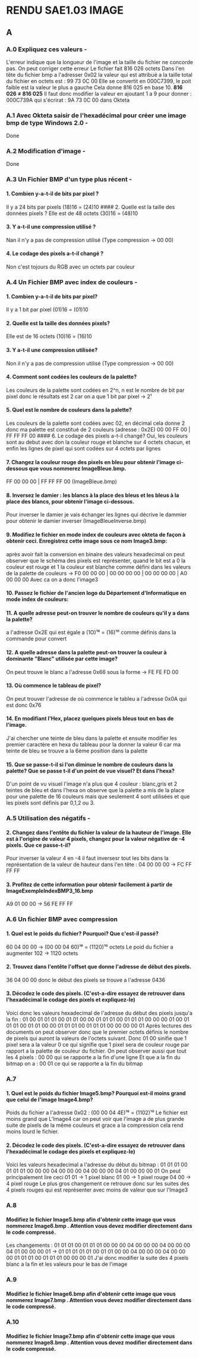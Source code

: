 # RENDU SAE1.03 IMAGE
## A
### A.0 Expliquez ces valeurs -
L'erreur indique que la longueur de l'image et la taille du fichier ne concorde pas. On peut corriger cette erreur
Le fichier fait 816 026 octets
Dans l'en tête du fichier bmp a l'adresser 0x02 la valeur qui est attribué a la taille total du fichier en octets est : 99 73 0C 00
Elle se convertit en 000C7399, le poit faible est la valeur le plus a gauche
Cela donne 816 025 en base 10.
**816 026 ≠ 816 025**
Il faut donc modifier la valeur en ajoutant 1 a 9 pour donner : 000C739A qui s'écrirat : 9A 73 0C 00 dans Okteta
### A.1 Avec Okteta saisir de l'hexadécimal pour créer une image bmp de type Windows 2.0 -
Done 
### A.2 Modification d'image -
Done 
### A.3 Un Fichier BMP d'un type plus récent -
#### 1. Combien y-a-t-il de bits par pixel ?
Il y a 24 bits par pixels (18)16 = (24)10
#### 2. Quelle est la taille des données pixels ?
Elle est de 48 octets (30)16 = (48)10 
#### 3. Y a-t-il une compression utilisé ?
Nan il n'y a pas de compression utilisé (Type compression -> 00 00)
#### 4. Le codage des pixels a-t-il changé ? 
Non c'est tojours du RGB avec un octets par couleur
### A.4 Un Fichier BMP avec index de couleurs -
#### 1. Combien y-a-t-il de bits par pixel?
Il y a 1 bit par pixel (01)16 = (01)10
#### 2. Quelle est la taille des données pixels?
Elle est de 16 octets (10)16 = (16)10
#### 3. Y a-t-il une compression utilisée?
Non il n'y a pas de compression utilisé (Type compression -> 00 00)
#### 4. Comment sont codées les couleurs de la palette?
Les couleurs de la palette sont codées en 2^n, n est le nombre de bit par pixel donc le résultats est 2 car on a que 1 bit par pixel -> 2¹
#### 5. Quel est le nombre de couleurs dans la palette?
Les couleurs de la palette sont codées avec 02, en décimal cela donne 2 donc ma palette est constitué de 2 couleurs (adresse : 0x2E) 00 00 FF 00 | FF FF FF 00
#### 6. Le codage des pixels a-t-il changé?
Oui, les couleurs sont au debut avec don la couleur rouge et blanche sur 4 octets chacun, et enfin les lignes de pixel qui sont codées sur 4 octets par lignes
#### 7. Changez la couleur rouge des pixels en bleu pour obtenir l'image ci-dessous que vous nommerez ImageBleue.bmp.
FF 00 00 00 | FF FF FF 00 (ImageBleue.bmp)
#### 8. Inversez le damier : les blancs à la place des bleus et les bleus à la place des blancs, pour obtenir l'image ci-dessous.
Pour inverser le damier je vais échanger les lignes qui décrive le dammier pour obtenir le damier inverser (ImageBleueInverse.bmp)
#### 9. Modifiez le fichier  en mode index de couleurs avec okteta de façon à obtenir ceci. Enregistrez cette image sous ce nom Image3.bmp:
après avoir fait la conversion en binaire des valeurs hexadecimal on peut observer que le schéma des pixels est représenter, quand le bit est a 0 la couleur est rouge et 1 la couleur est blanche comme défini dans les valeurs de la palette de couleurs ->
F0 00 00 00 | 00 00 00 00 | 00 00 00 00 | A0 00 00 00
Avec ca on a donc l'image3
#### 10. Passez le fichier de l'ancien logo du Département d'Informatique en mode index de couleurs:
#### 11. A quelle adresse peut-on trouver le nombre de couleurs qu'il y a dans la palette?
a l'adresse Ox2E qui est égale a (1O)¹⁶ = (16)¹⁰ comme définis dans la commande pour convert
#### 12. A quelle adresse dans la palette peut-on trouver la couleur à dominante "Blanc" utilisée par cette image?
On peut trouve le blanc a l'adresse 0x66 sous la forme -> FE FE FD 00
#### 13. Où commence le tableau de pixel?
On peut trouver l'adresse de où commence le tableu a l'adresse 0x0A qui est donc 0x76
#### 14. En modifiant l'Hex,  placez quelques pixels bleus tout en bas de l'image.
J'ai chercher une teinte de bleu dans la palette et ensuite modifier les premier caractère en hexa du tableau pour la donner la valeur 6 car ma teinte de bleu se trouve a la 6ème position dans la palette
#### 15. Que se passe-t-il si l'on diminue le nombre de couleurs dans la palette? Que se passe t-il d'un point de vue visuel? Et dans l'hexa?
D'un point de vu visuel l'image n'a plus que 4 couleur : blanc,gris et 2 teintes de bleu et dans l'hexa on observe que la palette a mis de la place pour une palette de 16 couleurs mais que seulement 4 sont utilisées et que les pixels sont définis par 0,1,2 ou 3.
### A.5 Utilisation des négatifs -
#### 2. Changez dans l'entête du fichier la valeur de la hauteur de l'image. Elle est à l'origine de valeur 4 pixels, changez pour la valeur négative de  -4 pixels. Que ce passe-t-il?
Pour inverser la valeur 4 en -4 il faut inversesr tout les bits dans la représentation de la valeur de hauteur dans l'en tête : 04 00 00 00
-> FC FF FF FF
#### 3. Profitez de cette information pour obtenir facilement à partir de ImageExempleIndexBMP3_16.bmp
A9 01 00 00 -> 56 FE FF FF
### A.6 Un fichier BMP avec compression
#### 1. Quel est le poids du fichier? Pourquoi? Que c'est-il passé?
60 04 00 00 -> (00 00 04 60)¹⁶ = (1120)¹⁰ octets
Le poid du fichier a augmenter 102 -> 1120 octets
#### 2. Trouvez dans l'entête l'offset que donne l'adresse de début des pixels.
36 04 00 00 donc le début des pixels se trouve a l'adresse 0436
#### 3. Décodez le code des pixels. (C'est-a-dire essayez de retrouver dans l'hexadécimal le codage des pixels et expliquez-le)
Voici donc les valeurs hexadecimal de l'adresse du début des pixels jusqu'a la fin :
01 00 01 01 01 00 01 01 00 00 01 01 01 00 01 01 01 00 00 00 01 00 01 01 01 00 01 01 00 00 01 01 01 00 01 01 01 00 00 00 00 01
Après lectures des documents on peut observer donc que le premier octets définis le nombre de pixels qui auront la valeurs de l'octets suivant. Donc 01 00 sinifie que 1 pixel sera a la valeur 0 ce qui signifie que 1 pixel sera de couleur rouge par rapport a la palette de couleur du fichier.
On peut observer aussi que tout les 4 pixels : 00 00 qui se rapporte a la fin d'une ligne
Et que a la fin du bitmap on  a : 00 01 ce qui se rapporte a la fin du bitmap
### A.7 
#### 1. Quel est le poids du fichier Image5.bmp? Pourquoi est-il moins grand que celui de l'image Image4.bmp?
Poids du fichier a l'adresse 0x02 : (00 00 04 4E)¹⁶ = (1102)¹⁰
Le fichier est moins grand que L'Image4 car on peut voir que l'image a de plus grande suite de pixels de la même couleurs et grace a la compression cela rend moins lourd le fichier.
#### 2. Décodez le code des pixels. (C'est-a-dire essayez de retrouver dans l'hexadécimal  le codage des pixels et expliquez-le)
Voici les valeurs hexadecimal a l'adresse du début du bitmap : 
01 01 01 00 01 01 01 00 00 00 04 00 00 00 04 00 00 00 04 01 00 00 00 01
On peut principalement lire ceci
01 01 -> 1 pixel blanc
01 00 -> 1 pixel rouge
04 00 -> 4 pixel rouge
Le plus gros changement ce retrouve donc sur les suites des 4 pixels rouges qui est représenter avec moins de valeur que sur l'Image3
### A.8
#### Modifiez le fichier Image5.bmp afin d'obtenir cette image que vous nommerez Image6.bmp . Attention vous devez modifier directement dans le code compressé.
Les changements : 
01 01 01 00 01 01 01 00 00 00 04 00 00 00 04 00 00 00 04 01 00 00 00 01
->
01 01 01 01 01 00 01 01 00 00 04 00 00 00 04 00 00 00 01 01 01 00 01 01 01 00 00 00 01
J'ai donc modifier la suite des 4 pixels blanc a la fin et les valeurs pour le bas de l'image
### A.9
#### Modifiez le fichier Image6.bmp afin d'obtenir cette image que vous nommerez Image7.bmp . Attention vous devez modifier directement dans le code compressé.
### A.10
#### Modifiez le fichier Image7.bmp afin d'obtenir cette image que vous nommerez Image8.bmp . Attention vous devez modifier directement dans le code compressé.
